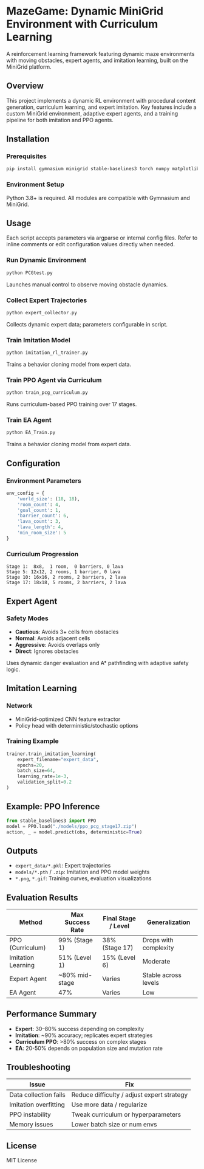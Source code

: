 # MazeGame: Dynamic MiniGrid Environment with Curriculum Learning

A reinforcement learning framework featuring dynamic maze environments with moving obstacles, expert agents, and imitation learning, built on the MiniGrid platform.

## Overview

This project implements a dynamic RL environment with procedural content generation, curriculum learning, and expert imitation. Key features include a custom MiniGrid environment, adaptive expert agents, and a training pipeline for both imitation and PPO agents.

## Installation

### Prerequisites
```bash
pip install gymnasium minigrid stable-baselines3 torch numpy matplotlib imageio tqdm
```

### Environment Setup
Python 3.8+ is required. All modules are compatible with Gymnasium and MiniGrid.

## Usage

Each script accepts parameters via argparse or internal config files.
Refer to inline comments or edit configuration values directly when needed.

### Run Dynamic Environment
```bash
python PCGtest.py
```
Launches manual control to observe moving obstacle dynamics.

### Collect Expert Trajectories
```bash
python expert_collector.py
```
Collects dynamic expert data; parameters configurable in script.

### Train Imitation Model
```bash
python imitation_rl_trainer.py
```
Trains a behavior cloning model from expert data.

### Train PPO Agent via Curriculum
```bash
python train_pcg_curriculum.py
```
Runs curriculum-based PPO training over 17 stages.

### Train EA Agent
```bash
python EA_Train.py
```
Trains a behavior cloning model from expert data.

## Configuration

### Environment Parameters
```python
env_config = {
    'world_size': (18, 18),
    'room_count': 4,
    'goal_count': 1,
    'barrier_count': 6,
    'lava_count': 3,
    'lava_length': 4,
    'min_room_size': 5
}
```

### Curriculum Progression
```
Stage 1:  8x8,  1 room,  0 barriers, 0 lava
Stage 5: 12x12, 2 rooms, 1 barrier, 0 lava
Stage 10: 16x16, 2 rooms, 2 barriers, 2 lava
Stage 17: 18x18, 5 rooms, 2 barriers, 2 lava
```

## Expert Agent

### Safety Modes
- **Cautious**: Avoids 3+ cells from obstacles
- **Normal**: Avoids adjacent cells
- **Aggressive**: Avoids overlaps only
- **Direct**: Ignores obstacles

Uses dynamic danger evaluation and A* pathfinding with adaptive safety logic.

## Imitation Learning

### Network
- MiniGrid-optimized CNN feature extractor
- Policy head with deterministic/stochastic options

### Training Example
```python
trainer.train_imitation_learning(
    expert_filename="expert_data",
    epochs=20,
    batch_size=64,
    learning_rate=1e-3,
    validation_split=0.2
)
```

## Example: PPO Inference
```python
from stable_baselines3 import PPO
model = PPO.load("./models/ppo_pcg_stage17.zip")
action, _ = model.predict(obs, deterministic=True)
```

## Outputs

- `expert_data/*.pkl`: Expert trajectories
- `models/*.pth` / `.zip`: Imitation and PPO model weights
- `*.png`, `*.gif`: Training curves, evaluation visualizations

## Evaluation Results

| Method              | Max Success Rate | Final Stage / Level | Generalization        |
|---------------------|------------------|----------------------|------------------------|
| PPO (Curriculum)    | 99% (Stage 1)     | 38% (Stage 17)       | Drops with complexity |
| Imitation Learning  | 51% (Level 1)     | 15% (Level 6)        | Moderate              |
| Expert Agent        | ~80% mid-stage    | Varies               | Stable across levels  |
| EA Agent            | 47%               | Varies               | Low                   |

## Performance Summary

- **Expert**: 30–80% success depending on complexity
- **Imitation**: ~90% accuracy; replicates expert strategies
- **Curriculum PPO**: >80% success on complex stages
- **EA**: 20-50% depends on population size and mutation rate
## Troubleshooting

| Issue                     | Fix                                        |
|--------------------------|---------------------------------------------|
| Data collection fails     | Reduce difficulty / adjust expert strategy |
| Imitation overfitting     | Use more data / regularize                 |
| PPO instability           | Tweak curriculum or hyperparameters        |
| Memory issues             | Lower batch size or num envs               |

## License
MIT License
